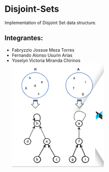 # Disjoint-Sets
Implementation of Disjoint Set data structure.
## Integrantes:
- Fabryzzio Jossue Meza Torres
- Fernando Alonso Usurin Arias
- Yoselyn Victoria Miranda Chirinos
![](conjuntos.png)
